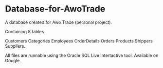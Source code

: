 # Database-for-AwoTrade
A database created for Awo Trade (personal project).

Containing 8 tables 

Customers
Categories
Employees
OrderDetails
Orders
Products
Shippers
Suppliers.

All files are runnable using the Oracle SQL Live intertactive tool. Available on Google.
